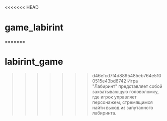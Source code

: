 <<<<<<< HEAD
# game_labirint
=======
# labirint_game
>>>>>>> d46efcd7f4d8895485eb764e5100515e43bd6742
Игра "Лабиринт" представляет собой захватывающую головоломку, где игрок управляет персонажем, стремящимся найти выход из запутанного лабиринта.
